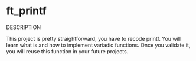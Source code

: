 # ft_printf

DESCRIPTION

This project is pretty straightforward, you have to recode printf.
You will learn what is and how to implement variadic functions.
Once you validate it, you will reuse this function in your future projects.

